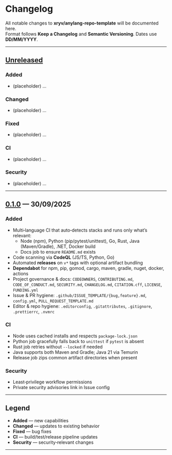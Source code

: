 # Changelog
All notable changes to **xryv/anylang-repo-template** will be documented here.  
Format follows **Keep a Changelog** and **Semantic Versioning**. Dates use **DD/MM/YYYY**.

---

## [Unreleased]
### Added
- (placeholder) …

### Changed
- (placeholder) …

### Fixed
- (placeholder) …

### CI
- (placeholder) …

### Security
- (placeholder) …

---

## [0.1.0] — 30/09/2025
### Added
- Multi‑language CI that auto‑detects stacks and runs only what’s relevant:
  - Node (npm), Python (pip/pytest/unittest), Go, Rust, Java (Maven/Gradle), .NET, Docker build
  - Docs job to ensure `README.md` exists
- Code scanning via **CodeQL** (JS/TS, Python, Go)
- Automated **releases** on `v*` tags with optional artifact bundling
- **Dependabot** for npm, pip, gomod, cargo, maven, gradle, nuget, docker, actions
- Project governance & docs: `CODEOWNERS`, `CONTRIBUTING.md`, `CODE_OF_CONDUCT.md`, `SECURITY.md`, `CHANGELOG.md`, `CITATION.cff`, `LICENSE`, `FUNDING.yml`
- Issue & PR hygiene: `.github/ISSUE_TEMPLATE/{bug,feature}.md`, `config.yml`, `PULL_REQUEST_TEMPLATE.md`
- Editor & repo hygiene: `.editorconfig`, `.gitattributes`, `.gitignore`, `.prettierrc`, `.nvmrc`

### CI
- Node uses cached installs and respects `package-lock.json`
- Python job gracefully falls back to `unittest` if `pytest` is absent
- Rust job retries without `--locked` if needed
- Java supports both Maven and Gradle; Java 21 via Temurin
- Release job zips common artifact directories when present

### Security
- Least‑privilege workflow permissions
- Private security advisories link in Issue config

---

## Legend
- **Added** — new capabilities
- **Changed** — updates to existing behavior
- **Fixed** — bug fixes
- **CI** — build/test/release pipeline updates
- **Security** — security‑relevant changes

---

[Unreleased]: https://github.com/xryv/anylang-repo-template/compare/v0.1.0...HEAD
[0.1.0]: https://github.com/xryv/anylang-repo-template/releases/tag/v0.1.0
